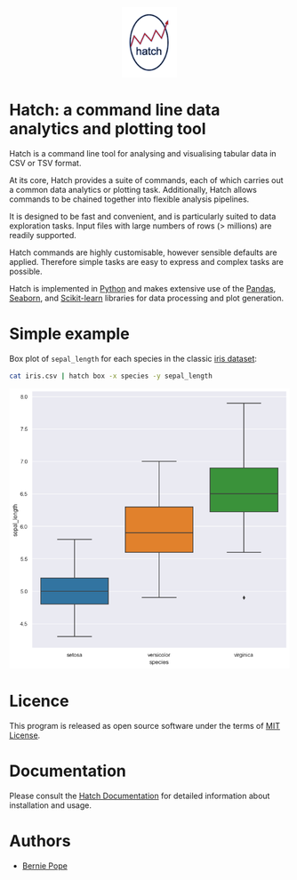 <p align="center">
  <img src="docs/_static/hatch_logo_small.png" width="100" alt="logo">
</p>

# Hatch: a command line data analytics and plotting tool 

Hatch is a command line tool for analysing and visualising tabular data in CSV or TSV format.

At its core, Hatch provides a suite of commands, each of which carries out a common data analytics or plotting task.
Additionally, Hatch allows commands to be chained together into flexible analysis pipelines.

It is designed to be fast and convenient, and is particularly suited to data exploration tasks. Input files with large numbers of rows (> millions) are readily supported.

Hatch commands are highly customisable, however sensible defaults are applied. Therefore simple tasks are easy to express
and complex tasks are possible.

Hatch is implemented in [Python](http://www.python.org/) and makes extensive use of the [Pandas](https://pandas.pydata.org/), [Seaborn](https://seaborn.pydata.org/), and [Scikit-learn](https://scikit-learn.org/) libraries for data processing and plot generation.

# Simple example

Box plot of `sepal_length` for each species in the classic [iris dataset](https://github.com/mwaskom/seaborn-data/blob/master/iris.csv/):

```bash
cat iris.csv | hatch box -x species -y sepal_length
```

<p align="center">
  <img src="docs/_images/iris.sepal_length.species.box.png" alt="example box plot of sepal_length for each species in the classic iris dataset">
</p>


# Licence

This program is released as open source software under the terms of [MIT License](https://raw.githubusercontent.com/bjpop/hatch/master/LICENSE).

# Documentation

Please consult the [Hatch Documentation](https://bjpop.github.io/hatch/index.html) for detailed information about installation and usage.

# Authors

 * [Bernie Pope](http://www.berniepope.id.au/)
